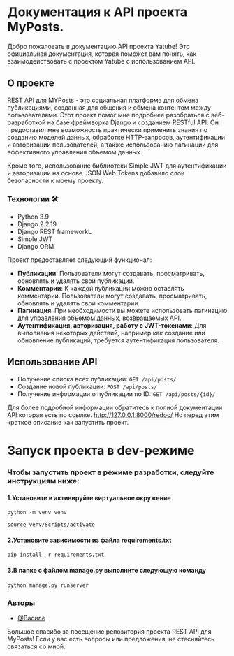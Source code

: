 # Документация к API проекта MyPosts.

Добро пожаловать в документацию API проекта Yatube! Это официальная документация, которая поможет вам понять, как взаимодействовать с проектом Yatube с использованием API.

## О проекте

REST API для MYPosts - это социальная платформа для обмена публикациями, созданная для общения и обмена контентом между пользователями.
Этот проект помог мне подробнее разобраться с веб-разработкой на базе фреймворка Django и созданием RESTful API. Он предоставил мне возможность практически применить знания по созданию моделей данных, обработке HTTP-запросов, аутентификации и авторизации пользователей, а также использованию пагинации для эффективного управления объемом данных.

Кроме того, использование библиотеки Simple JWT для аутентификации и авторизации на основе JSON Web Tokens добавило слои безопасности к моему проекту.

<h3>Технологии 🛠</h3>
<ul>
  <li>Python 3.9</li>
  <li>Django 2.2.19</li>
  <li>Django REST frameworkL</li>
  <li>Simple JWT</li>
  <li>Django ORM</li>
</ul>
Проект предоставляет следующий функционал:

- **Публикации**: Пользователи могут создавать, просматривать, обновлять и удалять свои публикации.
- **Комментарии**: К каждой публикации можно оставлять комментарии. Пользователи могут создавать, просматривать, обновлять и удалять свои комментарии.
- **Пагинация**: При необходимости вы можете использовать пагинацию для управления объемом данных, возвращаемых API.
- **Аутентификация, авторизация, работу с JWT-токенами**: Для выполнения некоторых действий, например как создание или обновление публикаций, требуется аутентификация пользователя.

## Использование API
- Получение списка всех публикаций: `GET /api/posts/`
- Создание новой публикации: `POST /api/posts/`
- Получение информации о публикации по ID: `GET /api/posts/{id}/`

Для более подробной информации обратитесь к полной документации API которая есть по ссылке.
http://127.0.0.1:8000/redoc/
Но перед этим краткое описание как запустить проект.
<h1>Запуск проекта в dev-режиме</h1>
<h3>Чтобы запустить проект в режиме разработки, следуйте инструкциям ниже:</h3>
<h4><b>1.</b>Установите и активируйте виртуальное окружение</h4>
<pre>
<code>python -m venv venv</code>
</pre>
<pre>
<code>source venv/Scripts/activate</code>
</pre>
<h4><b>2.</b>Установите зависимости из файла requirements.txt</h4>
<pre>
<code>pip install -r requirements.txt</code>
</pre>
<h4><b>3.</b>В папке с файлом manage.py выполните следующую команду</h4>
<pre>
<code>python manage.py runserver</code>
</pre>
<h3>Авторы</h3>

- [@Василе](https://www.github.com/EVA666999)


<p>Большое спасибо за посещение репозитория проекта REST API для MyPosts! Если у вас есть вопросы или предложения, не стесняйтесь связаться со мной.</p>

